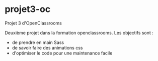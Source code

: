 # projet3-oc
Projet 3 d'OpenClassrooms

Deuxième projet dans la formation openclassrooms. Les objectifs sont : 

- de prendre en main Sass
- de savoir faire des animations css 
- d'optimiser le code pour une maintenance facile

